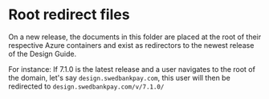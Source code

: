 # Root redirect files

On a new release, the documents in this folder are placed at the root of their respective Azure containers and exist as redirectors to the newest release of the Design Guide.

For instance: If 7.1.0 is the latest release and a user navigates to the root of the domain, let's say `design.swedbankpay.com`, this user will then be redirected to `design.swedbankpay.com/v/7.1.0/`
